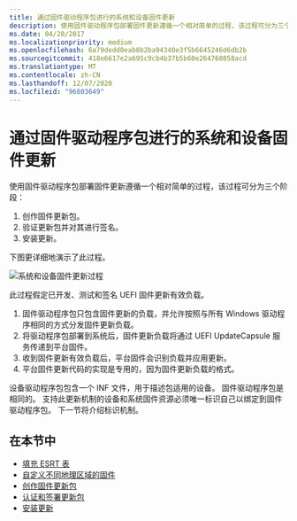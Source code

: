 ```yaml
---
title: 通过固件驱动程序包进行的系统和设备固件更新
description: 使用固件驱动程序包部署固件更新遵循一个相对简单的过程，该过程可分为三个阶段
ms.date: 04/20/2017
ms.localizationpriority: medium
ms.openlocfilehash: 6a79dedd0eab8b2ba94340e3f5b6645246d6db2b
ms.sourcegitcommit: 418e6617e2a695c9cb4b37b5b60e264760858acd
ms.translationtype: MT
ms.contentlocale: zh-CN
ms.lasthandoff: 12/07/2020
ms.locfileid: "96803649"
---
```

# <a name="system-and-device-firmware-updates-via-a-firmware-driver-package"></a>通过固件驱动程序包进行的系统和设备固件更新


使用固件驱动程序包部署固件更新遵循一个相对简单的过程，该过程可分为三个阶段：

1.  创作固件更新包。
2.  验证更新包并对其进行签名。
3.  安装更新。

下图更详细地演示了此过程。

![系统和设备固件更新过程](images/systemanddevicefirmwareupdateprocess.png)

此过程假定已开发、测试和签名 UEFI 固件更新有效负载。

1.  固件驱动程序包只包含固件更新的负载，并允许按照与所有 Windows 驱动程序相同的方式分发固件更新负载。
2.  将驱动程序包部署到系统后，固件更新负载将通过 UEFI UpdateCapsule 服务传递到平台固件。
3.  收到固件更新有效负载后，平台固件会识别负载并应用更新。
4.  平台固件更新代码的实现是专用的，因为固件更新负载的格式。

设备驱动程序包包含一个 INF 文件，用于描述包适用的设备。 固件驱动程序包是相同的。 支持此更新机制的设备和系统固件资源必须唯一标识自己以绑定到固件驱动程序包。 下一节将介绍标识机制。

## <a name="in-this-section"></a>在本节中


-   [填充 ESRT 表](populating-the-esrt-table.md)
-   [自定义不同地理区域的固件](customizing-firmware-for-different-geographic-regions.md)
-   [创作固件更新包](authoring-a-firmware-update-package.md)
-   [认证和签署更新包](certifying-and-signing-the-update-package.md)
-   [安装更新](installing-the-update.md)

 

 




